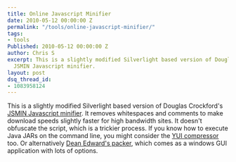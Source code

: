 ```yaml
---
title: Online Javascript Minifier
date: 2010-05-12 00:00:00 Z
permalink: "/tools/online-javascript-minifier/"
tags:
- tools
Published: 2010-05-12 00:00:00 Z
author: Chris S
excerpt: This is a slightly modified Silverlight based version of Douglas Crockford's
  JSMIN Javascript minifier.
layout: post
dsq_thread_id:
- 1083958124
---
```


This is a slightly modified Silverlight based version of Douglas Crockford's [JSMIN Javascript minifier][1]. It removes whitespaces and comments to make download speeds slightly faster for high bandwidth sites. It doesn't obfuscate the script, which is a trickier process. If you know how to execute Java JARs on the command line, you might consider the [YUI compressor][2] too. Or alternatively [Dean Edward's packer][3], which comes as a windows GUI application with lots of options.

<!--more-->

<div id="silverlightControlHost" style="width:450px; height:440px;">
</div>

 [1]: http://www.crockford.com/javascript/jsmin.html
 [2]: http://developer.yahoo.com/yui/compressor/
 [3]: http://dean.edwards.name/packer/